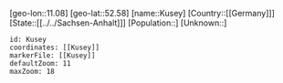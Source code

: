 ﻿---
location: [52.58,11.08]
mapzoom: [7,12] 
mapmarker: city 
type: City
tags:
- geo/City


SpocWebEntityId: 31710
isDeleted: false
confidential: public

---
[geo-lon::11.08]
[geo-lat::52.58]
[name::Kusey]
[Country::[[Germany]]]
[State::[[../../Sachsen-Anhalt]]]
[Population::]
[Unknown::]


```leaflet
id: Kusey
coordinates: [[Kusey]]
markerFile: [[Kusey]]
defaultZoom: 11 
maxZoom: 18
```
